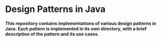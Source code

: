 # Design Patterns in Java

#### This repository contains implementations of various design patterns in Java. Each pattern is implemented in its own directory, with a brief description of the pattern and its use cases.
